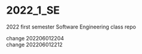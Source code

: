 # 2022_1_SE
2022 first semester Software Engineering class repo  

change 202206012204  
change 202206012212
